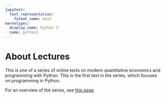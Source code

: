 ```yaml
---
jupytext:
  text_representation:
    format_name: myst
kernelspec:
  display_name: Python 3
  name: python3
---
```


# About Lectures

This is one of a series of online texts on modern quantitative
economics and programming with Python. This is the first
text in the series, which focuses on programming in Python.

For an overview of the series, see [this page](https://quantecon.org/python-lectures/)

